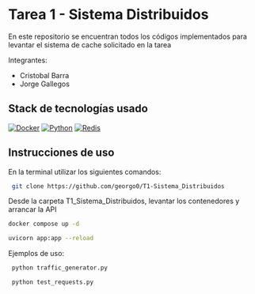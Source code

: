# Tarea 1 - Sistema Distribuidos
En este repositorio se encuentran todos los códigos implementados para  levantar el sistema de cache solicitado en la tarea 

Integrantes:
* Cristobal Barra
* Jorge Gallegos
  

## Stack de tecnologías usado

[![Docker](https://img.shields.io/badge/Docker-2496ED?logo=docker&logoColor=white&style=flat)](https://www.docker.com/)
[![Python](https://img.shields.io/badge/Python-3776AB?logo=python&logoColor=white&style=flat)](https://www.python.org/)
[![Redis](https://img.shields.io/badge/Redis-DC382D?logo=redis&logoColor=white&style=flat)](https://redis.io/)

## Instrucciones de uso

En la terminal utilizar los siguientes comandos:

```bash
 git clone https://github.com/georgo0/T1-Sistema_Distribuidos
```
Desde la carpeta T1_Sistema_Distribuidos, levantar los contenedores y arrancar la API
```bash
docker compose up -d
```
```bash
uvicorn app:app --reload
```
Ejemplos de uso:
```bash
 python traffic_generator.py
```
```bash
 python test_requests.py
```
